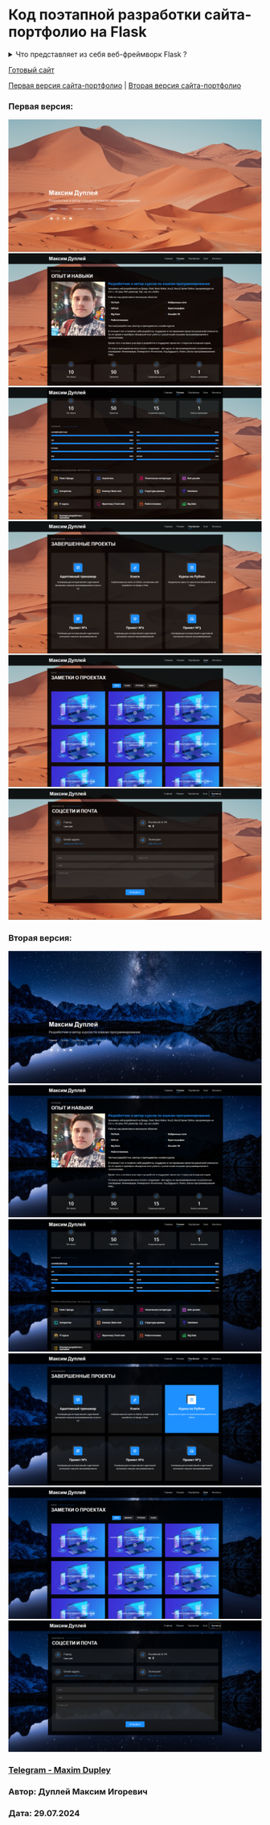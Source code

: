 # Код поэтапной разработки сайта-портфолио на Flask

<details><summary>Что представляет из себя веб-фреймворк Flask ?</summary>

__Flask__ — это легковесный веб-фреймворк на Python, предназначенный для создания веб-приложений.
Он был разработан Армином Рончи и предлагает простой и гибкий подход к разработке веб-серверов и API.
Flask использует минималистичный дизайн и не накладывает множество ограничений на структуру приложения, что делает его идеальным выбором как для начинающих, так и для опытных разработчиков.
</details>

[Готовый сайт](https://QuadDarv1ne.github.io/flask_project/)


[Первая версия сайта-портфолио](#первая-версия) | [Вторая версия сайта-портфолио](#вторая-версия)

### Первая версия:
![photo_1.png](github_pictures/photo_1.png)
![photo_2.png](github_pictures/photo_2.png)
![photo_3.png](github_pictures/photo_3.png)
![photo_4.png](github_pictures/photo_4.png)
![photo_5.png](github_pictures/photo_5.png)
![photo_6.png](github_pictures/photo_6.png)
### Вторая версия:
![photo_1.png](github_pictures/v2/photo_1.png)
![photo_2.png](github_pictures/v2/photo_2.png)
![photo_3.png](github_pictures/v2/photo_3.png)
![photo_4.png](github_pictures/v2/photo_4.png)
![photo_5.png](github_pictures/v2/photo_5.png)
![photo_6.png](github_pictures/v2/photo_6.png)

### [Telegram - Maxim Dupley](https://t.me/QuadD4rv1n7)
### Автор: Дуплей Максим Игоревич
### Дата: 29.07.2024